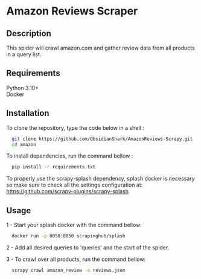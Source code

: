 # Amazon Reviews Scraper



## Description

This spider will crawl amazon.com and gather review data from all products in a query list.

## Requirements

Python 3.10+\
Docker


## Installation

To clone the repository, type the code below in a shell :

```bash
  git clone https://github.com/ObsidianShark/AmazonReviews-Scrapy.git
  cd amazon
```

To install dependencies, run the command bellow :

```bash
  pip install -r requirements.txt  
```

To properly use the scrapy-splash dependency, splash docker is necessary so make sure to check all the settings configuration at: https://github.com/scrapy-plugins/scrapy-splash



## Usage

1 - Start your splash docker with the command bellow:

```bash
  docker run -p 8050:8050 scrapinghub/splash
```

2 - Add all desired queries to 'queries' and the start of the spider.

3 - To crawl over all products, run the command bellow:

```bash
  scrapy crawl amazon_review -o reviews.json
```




